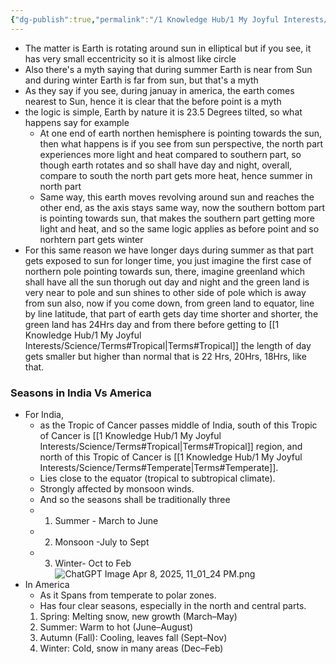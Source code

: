```yaml
---
{"dg-publish":true,"permalink":"/1 Knowledge Hub/1 My Joyful Interests/Science/How Seasons occur/","noteIcon":""}
---
```


 - The matter is Earth is rotating around sun in elliptical but if you see, it has very small eccentricity so it is almost like circle
 - Also there's a myth saying that during summer Earth is near from Sun and during winter Earth is far from sun, but that's a myth
 - As they say if you see, during januay in america, the earth comes nearest to Sun, hence it is clear that the before point is a myth
 - the logic is simple, Earth by nature it is 23.5 Degrees tilted, so what happens say for example 
	 - At one end of earth northen hemisphere is pointing towards the sun, then what happens is if you see from sun perspective, the north part experiences more light and heat compared to southern part, so though earth rotates and so shall have day and night, overall, compare to south the north part gets more heat, hence summer in north part
	 - Same way, this earth moves revolving around sun and reaches the other end, as the axis stays same way, now the southern bottom part is pointing towards sun, that makes the southern part getting more light and heat, and so the same logic applies as before point and so norhtern part gets winter
- For this same reason we have longer days during summer as that part gets exposed to sun for longer time, you just imagine the first case of northern pole pointing towards sun, there, imagine greenland which shall have all the sun thorugh out day and night and the green land is very near to pole and sun shines to other side of pole which is away from sun also, now if you come down, from green land to equator, line by line latitude, that part of earth gets day time shorter and shorter, the green land has 24Hrs day and from there before getting to [[1 Knowledge Hub/1 My Joyful Interests/Science/Terms#Tropical\|Terms#Tropical]] the length of day gets smaller but higher than normal that is 22 Hrs, 20Hrs, 18Hrs, like that.

### Seasons in India Vs America
- For India,
	- as the Tropic of Cancer passes middle of India, south of this Tropic of Cancer is [[1 Knowledge Hub/1 My Joyful Interests/Science/Terms#Tropical\|Terms#Tropical]] region, and north of this Tropic of Cancer is [[1 Knowledge Hub/1 My Joyful Interests/Science/Terms#Temperate\|Terms#Temperate]].
	- Lies close to the equator (tropical to subtropical climate).
	- Strongly affected by monsoon winds.
	- And so the seasons shall be traditionally three
	- 1. Summer - March to June
	- 2. Monsoon -July to Sept
	- 3. Winter- Oct to Feb![ChatGPT Image Apr 8, 2025, 11_01_24 PM.png](/img/user/Obsidian%20Functional%20Stuff/z-All%20pdfs,%20Images%20&%20Small%20Excalidraws/ChatGPT%20Image%20Apr%208,%202025,%2011_01_24%20PM.png)
- In America
	- As it Spans from temperate to polar zones.
	- Has four clear seasons, especially in the north and central parts.
    1. Spring: Melting snow, new growth (March–May)
    2. Summer: Warm to hot (June–August)
    3. Autumn (Fall): Cooling, leaves fall (Sept–Nov)
    4. Winter: Cold, snow in many areas (Dec–Feb)
